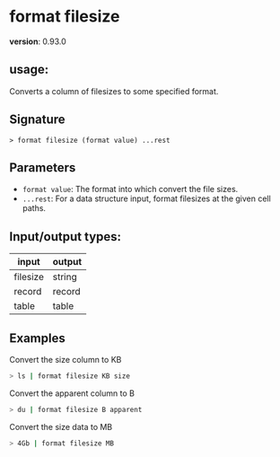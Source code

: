 # format filesize

**version**: 0.93.0

## **usage**:

Converts a column of filesizes to some specified format.

## Signature

`> format filesize (format value) ...rest`

## Parameters

- `format value`: The format into which convert the file sizes.
- `...rest`: For a data structure input, format filesizes at the given cell paths.

## Input/output types:

| input    | output |
| -------- | ------ |
| filesize | string |
| record   | record |
| table    | table  |

## Examples

Convert the size column to KB

```bash
> ls | format filesize KB size
```

Convert the apparent column to B

```bash
> du | format filesize B apparent
```

Convert the size data to MB

```bash
> 4Gb | format filesize MB
```
